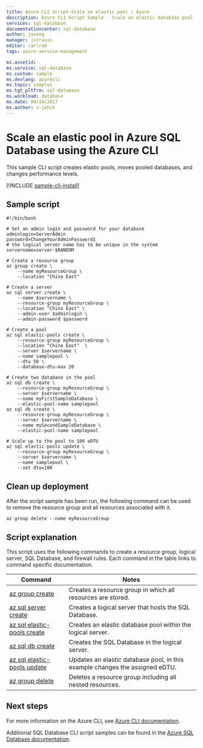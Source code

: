 ```yaml
---
title: Azure CLI Script-Scale an elastic pool | Azure
description: Azure CLI Script Sample - Scale an elastic database pool
services: sql-database
documentationcenter: sql-database
author: janeng
manager: jstrauss
editor: carlrab
tags: azure-service-management

ms.assetid:
ms.service: sql-database
ms.custom: sample
ms.devlang: azurecli
ms.topic: samples
ms.tgt_pltfrm: sql-database
ms.workload: database
ms.date: 04/24/2017
ms.author: v-johch
---
```


# Scale an elastic pool in Azure SQL Database using the Azure CLI

This sample CLI script creates elastic pools, moves pooled databases, and changes performance levels. 

[!INCLUDE [sample-cli-install](../../../includes/sample-cli-install.md)]

## Sample script

```azurecli
#!/bin/bash

# Set an admin login and password for your database
adminlogin=ServerAdmin
password=ChangeYourAdminPassword1
# the logical server name has to be unique in the system
servername=server-$RANDOM

# Create a resource group
az group create \
	--name myResourceGroup \
	--location "China East" 

# Create a server
az sql server create \
	--name $servername \
	--resource-group myResourceGroup \
	--location "China East" \
	--admin-user $adminlogin \
	--admin-password $password

# Create a pool
az sql elastic-pools create \
	--resource-group myResourceGroup \
	--location "China East"  \
	--server $servername \
	--name samplepool \
	--dtu 50 \
	--database-dtu-max 20

# Create two database in the pool
az sql db create \
	--resource-group myResourceGroup \
	--server $servername \
	--name myFirstSampleDatabase \
	--elastic-pool-name samplepool
az sql db create \
	--resource-group myResourceGroup \
	--server $servername \
	--name mySecondSampleDatabase \
	--elastic-pool-name samplepool

# Scale up to the pool to 100 eDTU
az sql elastic-pools update \
	--resource-group myResourceGroup \
	--server $servername \
	--name samplepool \
	--set dtu=100
```

## Clean up deployment

After the script sample has been run, the following command can be used to remove the resource group and all resources associated with it.

```azurecli
az group delete --name myResourceGroup
```

## Script explanation

This script uses the following commands to create a resource group, logical server, SQL Database, and firewall rules. Each command in the table links to command specific documentation.

| Command | Notes |
|---|---|
| [az group create](https://docs.microsoft.com/cli/azure/group#create) | Creates a resource group in which all resources are stored. |
| [az sql server create](https://docs.microsoft.com/cli/azure/sql/server#create) | Creates a logical server that hosts the SQL Database. |
| [az sql elastic-pools create](https://docs.microsoft.com/cli/azure/sql/elastic-pools#create) | Creates an elastic database pool within the logical server. |
| [az sql db create](https://docs.microsoft.com/cli/azure/sql/db#create) | Creates the SQL Database in the logical server. |
| [az sql elastic-pools update](https://docs.microsoft.com/cli/azure/sql/elastic-pools#update) | Updates an elastic database pool, in this example changes the assigned eDTU. |
| [az group delete](https://docs.microsoft.com/cli/azure/vm/extension#set) | Deletes a resource group including all nested resources. |

## Next steps

For more information on the Azure CLI, see [Azure CLI documentation](https://docs.microsoft.com/cli/azure/overview).

Additional SQL Database CLI script samples can be found in the [Azure SQL Database documentation](../sql-database-cli-samples.md).
